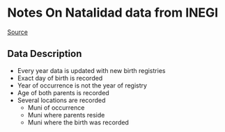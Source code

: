 # Notes On Natalidad data from INEGI  

[Source](http://www.beta.inegi.org.mx/proyectos/registros/vitales/natalidad/)

## Data Description  
- Every year data is updated with new birth registries  
- Exact day of birth is recorded  
- Year of occurrence is not the year of registry  
- Age of both parents is recorded   
- Several locations are recorded  
  - Muni of occurrence
  - Muni where parents reside  
  - Muni where the birth was recorded  
  
